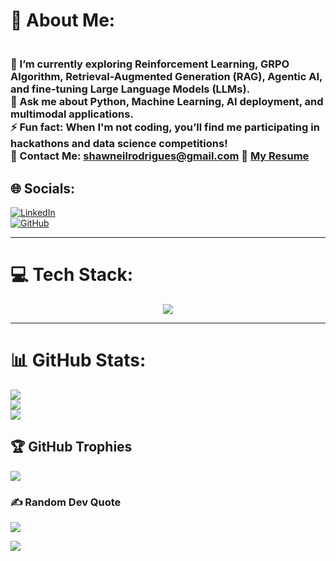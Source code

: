 # 💫 About Me:
### <br>🌱 I’m currently exploring Reinforcement Learning, GRPO Algorithm, Retrieval-Augmented Generation (RAG), Agentic AI, and fine-tuning Large Language Models (LLMs).<br>💬 Ask me about Python, Machine Learning, AI deployment, and multimodal applications.<br>⚡ Fun fact: When I'm not coding, you’ll find me participating in hackathons and data science competitions!<br>📮 Contact Me: shawneilrodrigues@gmail.com  📄 [My Resume](https://drive.google.com/file/d/1GM9-xysmXHA1T0gj0A5kfWJHdqLZsD-R/view?usp=drive_link)

## 🌐 Socials:
[![LinkedIn](https://skillicons.dev/icons?i=linkedin)](https://linkedin.com/in/shawneil-rodrigues-923982286/)  
[![GitHub](https://skillicons.dev/icons?i=github)](https://github.com/ShawneilRodrigues)


---

# 💻 Tech Stack:
<p align="center">
  <a href="https://skillicons.dev">
    <img src="https://skillicons.dev/icons?i=python,java,cpp,dart,flutter,html,css,mysql,firebase,flask,fastapi,tensorflow,pytorch,keras,sklearn,opencv,docker,aws,azure,git,github,vscode,postman&perline=12" />
  </a>
</p>

---

# 📊 GitHub Stats:
![](https://github-readme-stats.vercel.app/api?username=ShawneilRodrigues&theme=dark&hide_border=false&include_all_commits=false&count_private=false)<br/>
![](https://github-readme-streak-stats.herokuapp.com/?user=ShawneilRodrigues&theme=dark&hide_border=false)<br/>
![](https://github-readme-stats.vercel.app/api/top-langs/?username=ShawneilRodrigues&theme=dark&hide_border=false&include_all_commits=false&count_private=false&layout=compact)

## 🏆 GitHub Trophies
![](https://github-profile-trophy.vercel.app/?username=ShawneilRodrigues&theme=monokai&no-frame=false&no-bg=true&margin-w=4)

### ✍️ Random Dev Quote
![](https://quotes-github-readme.vercel.app/api?type=horizontal&theme=radical)

[![](https://visitcount.itsvg.in/api?id=ShawneilRodrigues&label=Profile%20Views&icon=0&pretty=false)](https://visitcount.itsvg.in)

<!-- Inspired by GPRM ( https://gprm.itsvg.in ) -->
